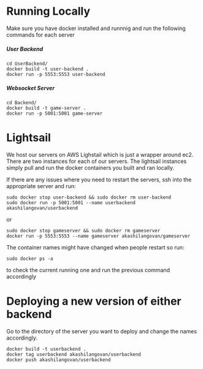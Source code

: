 # Running Locally

Make sure you have docker installed and runnnig and run the following commands for each server

##### User Backend

```
cd UserBackend/
docker build -t user-backend .
docker run -p 5553:5553 user-backend
```

##### Websocket Server

```
cd Backend/
docker build -t game-server .
docker run -p 5001:5001 game-server
```

# Lightsail

We host our servers on AWS Lighstail which is just a wrapper around ec2. There are two instances for each of our servers. The lightsail instances simply pull and run the docker containers you built and ran locally.

If there are any issues where you need to restart the servers, ssh into the appropriate server and run:

```
sudo docker stop user-backend && sudo docker rm user-backend
sudo docker run -p 5001:5001 --name userbackend akashilangovan/userbackend
```

or

```
sudo docker stop gameserver && sudo docker rm gameserver
docker run -p 5553:5553 --name gameserver akashilangovan/gameserver
```

The container names might have changed when people restart so run:

```
sudo docker ps -a
```

to check the current running one and run the previous command accordingly

# Deploying a new version of either backend

Go to the directory of the server you want to deploy and change the names accordingly.

```
docker build -t userbackend .
docker tag userbackend akashilangovan/userbackend
docker push akashilangovan/userbackend
```
